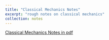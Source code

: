 ```yaml
---
title: "Classical Mechanics Notes"
excerpt: "rough notes on classical mechanics"
collection: notes
---
```


[Classical Mechanics Notes in pdf](https://github.com/arthurlin0722/arthurlin0722.github.io/blob/master/files/Classical_Mechanics_Notes.pdf) 
